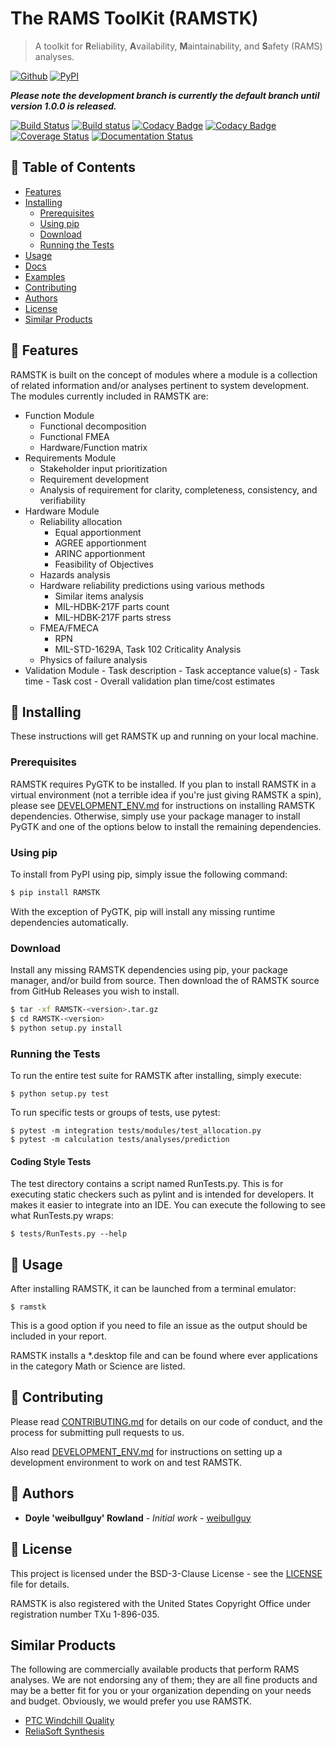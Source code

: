 # The RAMS ToolKit (RAMSTK)
> A toolkit for **R**eliability, **A**vailability, **M**aintainability, and **S**afety (RAMS) analyses.

[![Github](https://img.shields.io/github/release/weibullguy/rtk/all.svg)](https://github.com/weibullguy/rtk/releases)
[![PyPI](https://img.shields.io/pypi/v/RAMSTK.svg)](https://pypi.python.org/pypi/RAMSTK/)

***Please note the development branch is currently the default branch until version 1.0.0 is released.***

[![Build Status](https://travis-ci.org/weibullguy/rtk.svg?branch=develop)](https://travis-ci.org/weibullguy/rtk)
[![Build status](https://ci.appveyor.com/api/projects/status/eh0md738pyoiick0/branch/develop?svg=true)](https://ci.appveyor.com/project/weibullguy/rtk/branch/develop)
[![Codacy Badge](https://api.codacy.com/project/badge/Grade/f668feeaec0f46d5990a3c45aefc3923)](https://www.codacy.com/app/weibullguy/rtk?utm_source=github.com&amp;utm_medium=referral&amp;utm_content=weibullguy/rtk&amp;utm_campaign=Badge_Grade)
[![Codacy Badge](https://api.codacy.com/project/badge/Coverage/f668feeaec0f46d5990a3c45aefc3923)](https://www.codacy.com/app/weibullguy/rtk?utm_source=github.com&utm_medium=referral&utm_content=weibullguy/rtk&utm_campaign=Badge_Coverage)
[![Coverage Status](https://coveralls.io/repos/github/weibullguy/rtk/badge.svg?branch=develop)](https://coveralls.io/github/weibullguy/rtk?branch=develop)
[![Documentation Status](https://readthedocs.org/projects/rtk/badge/?version=develop)](http://rtk.readthedocs.io/en/develop/?badge=develop)

## 🚩 Table of Contents
- [Features](#-features)
- [Installing](#-installing)
    - [Prerequisites](#prerequisites)
    - [Using pip](#using-pip)
    - [Download](#download)
    - [Running the Tests](#running-the-tests)
- [Usage](#-usage)
- [Docs](#-docs)
- [Examples](#-examples)
- [Contributing](#-contributing)
- [Authors](#-authors)
- [License](#-license)
- [Similar Products](#-similar-products)

## 🎨 Features

RAMSTK is built on the concept of modules where a module is a collection of related information and/or analyses pertinent to system development.  The modules currently included in RAMSTK are:

* Function Module
  - Functional decomposition
  - Functional FMEA
  - Hardware/Function matrix
* Requirements Module
  - Stakeholder input prioritization
  - Requirement development
  - Analysis of requirement for clarity, completeness, consistency, and verifiability
* Hardware Module
  - Reliability allocation
      - Equal apportionment
      - AGREE apportionment
      - ARINC apportionment
      - Feasibility of Objectives
  - Hazards analysis
  - Hardware reliability predictions using various methods
      - Similar items analysis
      - MIL-HDBK-217F parts count
      - MIL-HDBK-217F parts stress
  - FMEA/FMECA
      - RPN
      - MIL-STD-1629A, Task 102 Criticality Analysis
  - Physics of failure analysis
* Validation Module
      - Task description
      - Task acceptance value(s)
      - Task time
      - Task cost
      - Overall validation plan time/cost estimates

## 💾 Installing

These instructions will get RAMSTK up and running on your local machine.

### Prerequisites

RAMSTK requires PyGTK to be installed.  If you plan to install RAMSTK in a virtual environment (not a terrible idea if you're just giving RAMSTK a spin), please see [DEVELOPMENT_ENV.md](https://github.com/weibullguy/rtk/tree/develop/docs/DEVELOPMENT_ENV.md) for instructions on installing RAMSTK dependencies.  Otherwise, simply use your package manager to install PyGTK and one of the options below to install the remaining dependencies.

### Using pip

To install from PyPI using pip, simply issue the following command:

```sh
$ pip install RAMSTK
```

With the exception of PyGTK, pip will install any missing runtime dependencies automatically.

### Download

Install any missing RAMSTK dependencies using pip, your package manager, and/or build from source.  Then download the <version> of RAMSTK source from GitHub Releases you wish to install.

```sh
$ tar -xf RAMSTK-<version>.tar.gz
$ cd RAMSTK-<version>
$ python setup.py install
```

### Running the Tests

To run the entire test suite for RAMSTK after installing, simply execute:

```
$ python setup.py test
```

To run specific tests or groups of tests, use pytest:

```
$ pytest -m integration tests/modules/test_allocation.py
$ pytest -m calculation tests/analyses/prediction
```

#### Coding Style Tests

The test directory contains a script named RunTests.py.  This is for executing static checkers such as pylint and is intended for developers.  It makes it easier to integrate into an IDE.  You can execute the following to see what RunTests.py wraps:

```
$ tests/RunTests.py --help
```

## 🔨 Usage

After installing RAMSTK, it can be launched from a terminal emulator:

```
$ ramstk
```

This is a good option if you need to file an issue as the output should be included in your report.

RAMSTK installs a *.desktop file and can be found where ever applications in the category Math or Science are listed.

## 💬 Contributing

Please read [CONTRIBUTING.md](https://github.com/weibullguy/rtk/tree/develop/docs/CONTRIBUTING.md) for details on our code of conduct, and the process for submitting pull requests to us.

Also read [DEVELOPMENT_ENV.md](https://github.com/weibullguy/rtk/tree/develop/docs/DEVELOPMENT_ENV.md) for instructions on setting up a development environment to work on and test RAMSTK.

## 🍞 Authors

* **Doyle 'weibullguy' Rowland** - *Initial work* - [weibullguy](https://github.com/weibullguy)

## 📜 License

This project is licensed under the BSD-3-Clause License - see the [LICENSE](https://github.com/weibullguy/rtk/blob/develop/LICENSE) file for details.

RAMSTK is also registered with the United States Copyright Office under registration number TXu 1-896-035.

## Similar Products

The following are commercially available products that perform RAMS analyses.  We are not endorsing any of them; they are all fine products and may be a better fit for you or your organization depending on your needs and budget.  Obviously, we would prefer you use RAMSTK.

* [PTC Windchill Quality](https://www.ptc.com/en/products/plm/capabilities/quality)
* [ReliaSoft Synthesis](https://www.reliasoft.com/products)
